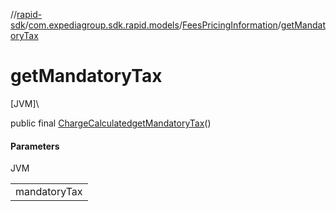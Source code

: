 //[rapid-sdk](../../../index.md)/[com.expediagroup.sdk.rapid.models](../index.md)/[FeesPricingInformation](index.md)/[getMandatoryTax](get-mandatory-tax.md)

# getMandatoryTax

[JVM]\

public final [ChargeCalculated](../-charge-calculated/index.md)[getMandatoryTax](get-mandatory-tax.md)()

#### Parameters

JVM

| |
|---|
| mandatoryTax |
